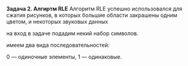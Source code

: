 **Задача 2. Алгиртм RLE** 
Алгоритм RLE успешно использовался для сжатия рисунков, в которых большие области закрашены одним цветом, и некоторых звуковых данных

на вход в задаче подадим некий набор символов. 

имеем два вида последовательностей: 

0 — одиночные элементы, 
1 — одинаковые.